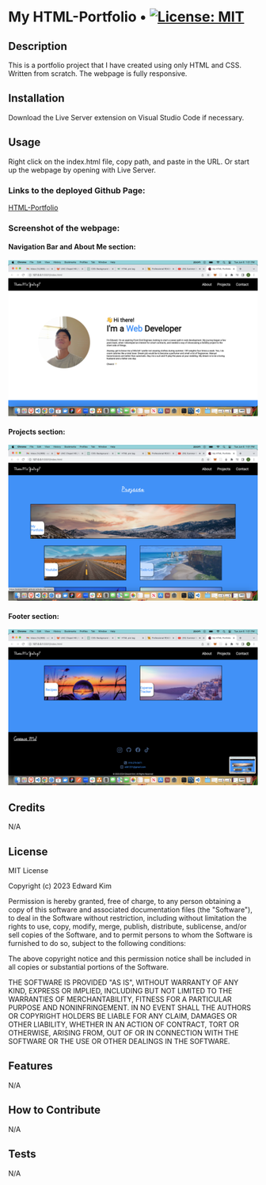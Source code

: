 # My HTML-Portfolio • [![License: MIT](https://img.shields.io/badge/License-MIT-yellow.svg)](https://opensource.org/licenses/MIT)

## Description
This is a portfolio project that I have created using only HTML and CSS. Written from scratch. The webpage is fully responsive.

## Installation
Download the Live Server extension on Visual Studio Code if necessary.

## Usage
Right click on the index.html file, copy path, and paste in the URL. Or start up the webpage by opening with Live Server. 

### Links to the deployed Github Page:

[HTML-Portfolio](https://eddyk15501.github.io/html-portfolio/)

### Screenshot of the webpage:

#### Navigation Bar and About Me section:
![alt text](./assets/images/Screenshot%202023-06-06%20at%201.01.22%20PM.png)

#### Projects section:
![alt text](./assets/images/Screenshot%202023-06-06%20at%201.01.30%20PM.png)

#### Footer section:
![alt text](./assets/images/Screenshot%202023-06-06%20at%201.01.34%20PM.png)

## Credits
N/A

## License
MIT License

Copyright (c) 2023 Edward Kim

Permission is hereby granted, free of charge, to any person obtaining a copy
of this software and associated documentation files (the "Software"), to deal
in the Software without restriction, including without limitation the rights
to use, copy, modify, merge, publish, distribute, sublicense, and/or sell
copies of the Software, and to permit persons to whom the Software is
furnished to do so, subject to the following conditions:

The above copyright notice and this permission notice shall be included in all
copies or substantial portions of the Software.

THE SOFTWARE IS PROVIDED "AS IS", WITHOUT WARRANTY OF ANY KIND, EXPRESS OR
IMPLIED, INCLUDING BUT NOT LIMITED TO THE WARRANTIES OF MERCHANTABILITY,
FITNESS FOR A PARTICULAR PURPOSE AND NONINFRINGEMENT. IN NO EVENT SHALL THE
AUTHORS OR COPYRIGHT HOLDERS BE LIABLE FOR ANY CLAIM, DAMAGES OR OTHER
LIABILITY, WHETHER IN AN ACTION OF CONTRACT, TORT OR OTHERWISE, ARISING FROM,
OUT OF OR IN CONNECTION WITH THE SOFTWARE OR THE USE OR OTHER DEALINGS IN THE
SOFTWARE.

## Features
N/A

## How to Contribute
N/A

## Tests
N/A
